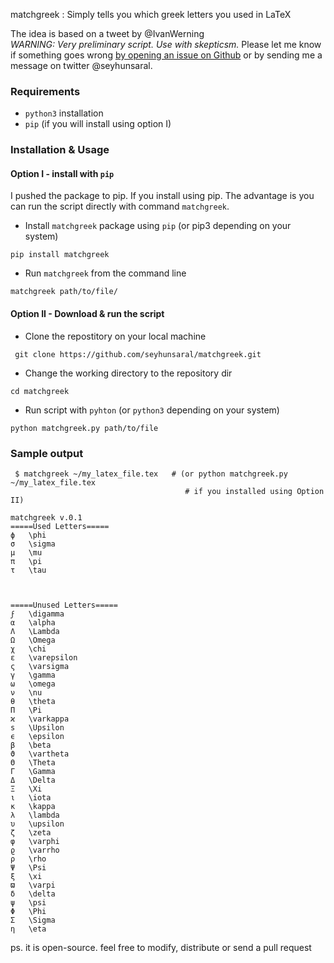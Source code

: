 matchgreek : Simply tells you which greek letters you used in LaTeX

The idea is based on a tweet by @IvanWerning  
*WARNING: Very preliminary script. Use with skepticsm.*
Please let me know if something goes wrong [by opening an issue on Github](https://github.com/seyhunsaral/matchgreek/issues) or by sending me a message on twitter @seyhunsaral.

### Requirements
* `python3` installation 
* `pip` (if you will install using option I)

### Installation & Usage
#### Option I - install with `pip`
I pushed the package to pip. If you install using pip. The advantage is you can run the script directly with command `matchgreek`.

* Install `matchgreek` package using `pip` (or pip3 depending on your system) 
```
pip install matchgreek
```
* Run `matchgreek` from the command line  
```
matchgreek path/to/file/
```

#### Option II - Download & run the script
* Clone the repostitory on your local machine
```
 git clone https://github.com/seyhunsaral/matchgreek.git
```
* Change the working directory to the repository dir
```
cd matchgreek
```
* Run script with `pyhton` (or `python3` depending on your system)
```
python matchgreek.py path/to/file
```
### Sample output
```
 $ matchgreek ~/my_latex_file.tex   # (or python matchgreek.py ~/my_latex_file.tex 
                                       # if you installed using Option II)

matchgreek v.0.1
=====Used Letters=====
ϕ   \phi
σ   \sigma
μ   \mu
π   \pi
τ   \tau



=====Unused Letters=====
ϝ   \digamma
α   \alpha
Λ   \Lambda
Ω   \Omega
χ   \chi
ε   \varepsilon
ς   \varsigma
γ   \gamma
ω   \omega
ν   \nu
θ   \theta
Π   \Pi
ϰ   \varkappa
s   \Upsilon
ϵ   \epsilon
β   \beta
ϑ   \vartheta
Θ   \Theta
Γ   \Gamma
Δ   \Delta
Ξ   \Xi
ι   \iota
κ   \kappa
λ   \lambda
υ   \upsilon
ζ   \zeta
φ   \varphi
ϱ   \varrho
ρ   \rho
Ψ   \Psi
ξ   \xi
ϖ   \varpi
δ   \delta
ψ   \psi
Φ   \Phi
Σ   \Sigma
η   \eta
```
ps. it is open-source. feel free to modify, distribute or send a pull request
